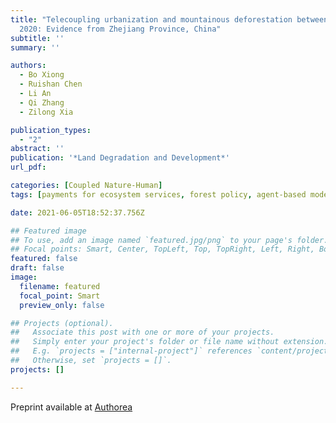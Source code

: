 ```yaml
---
title: "Telecoupling urbanization and mountainous deforestation between 2000 and
  2020: Evidence from Zhejiang Province, China"
subtitle: ''
summary: ''

authors:
  - Bo Xiong
  - Ruishan Chen
  - Li An
  - Qi Zhang
  - Zilong Xia

publication_types:
  - "2"
abstract: ''
publication: '*Land Degradation and Development*'
url_pdf: 

categories: [Coupled Nature-Human]
tags: [payments for ecosystem services, forest policy, agent-based modeling, social-ecological dynamics]

date: 2021-06-05T18:52:37.756Z

## Featured image
## To use, add an image named `featured.jpg/png` to your page's folder.
## Focal points: Smart, Center, TopLeft, Top, TopRight, Left, Right, BottomLeft, Bottom, BottomRight.
featured: false
draft: false
image:
  filename: featured
  focal_point: Smart
  preview_only: false

## Projects (optional).
##   Associate this post with one or more of your projects.
##   Simply enter your project's folder or file name without extension.
##   E.g. `projects = ["internal-project"]` references `content/project/deep-learning/index.md`.
##   Otherwise, set `projects = []`.
projects: []

---
```


Preprint available at [Authorea](https://www.authorea.com/doi/full/10.22541/au.161554513.39992175)

